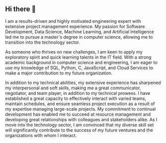 ## Hi there 👋

I am a results-driven and highly motivated engineering expert with extensive project management experience. My passion for Software Development, Data Science, Machine Learning, and Artificial Intelligence led me to pursue a master's degree in computer science, allowing me to transition into the technology sector.

As someone who thrives on new challenges, I am keen to apply my exploratory spirit and quick learning talents in the IT field. With a strong academic background in computer science and engineering, I am eager to use my knowledge of SQL, Python, C, JavaScript, and Cloud Services to make a major contribution to my future organization.

In addition to my technical abilities, my extensive experience has sharpened my interpersonal and soft skills, making me a great communicator, negotiator, and team player, in addition to my technical prowess. I have established a great capacity to effectively interact with varied teams, maintain schedules, and ensure seamless project execution as a result of my expertise managing large-scale projects. My commitment to continual development has enabled me to succeed at resource management and developing great relationships with colleagues and stakeholders alike. As I move into the technology sector, I am convinced that my diverse skill set will significantly contribute to the success of my future ventures and the organizations with whom I interact.
<!--
<h3 align="left">My tech stack:</h3>

###

<br clear="both">

<div align="center">
  <img src="https://cdn.jsdelivr.net/gh/devicons/devicon/icons/javascript/javascript-original.svg" height="45" width="65" alt="javascript logo"  />
  <img src="https://cdn.jsdelivr.net/gh/devicons/devicon/icons/mongodb/mongodb-original.svg" height="45" width="65" alt="mongodb logo"  />
  <img src="https://cdn.jsdelivr.net/gh/devicons/devicon/icons/html5/html5-original.svg" height="45" width="65" alt="html5 logo"  />
  <img src="https://cdn.jsdelivr.net/gh/devicons/devicon/icons/css3/css3-original.svg" height="45" width="65" alt="css3 logo"  />
  <img src="https://cdn.jsdelivr.net/gh/devicons/devicon/icons/docker/docker-plain-wordmark.svg" height="45" width="65" alt="docker logo"  />
  <img src="https://cdn.jsdelivr.net/gh/devicons/devicon/icons/python/python-original.svg" height="45" width="65" alt="python logo"  />
  <img src="https://cdn.jsdelivr.net/gh/devicons/devicon/icons/googlecloud/googlecloud-original.svg" height="45" width="65" alt="googlecloud logo"  />
  <img src="https://cdn.jsdelivr.net/gh/devicons/devicon/icons/amazonwebservices/amazonwebservices-original.svg" height="45" width="65" alt="amazonwebservices logo"  />
</div>
-->

###
<!--
<div align="center">
  <img src="https://github-readme-stats.vercel.app/api?hide_title=true&hide_rank=false&show_icons=true&include_all_commits=true&count_private=true&disable_animations=false&theme=merko&locale=en&hide_border=true&username=fedeyk" height="150" alt="stats graph"  />
  <img src="https://github-readme-stats.vercel.app/api/top-langs?locale=en&hide_title=true&layout=compact&card_width=320&langs_count=5&theme=merko&hide_border=true&username=fedeyk" height="150" alt="languages graph"  />
</div>
<!--
### My past as a Civil Engineer

I have 9 years of experience in Civil Engineering, in the last years I was a project manager for a construction company. I directed the whole hidraulics project area and 
-->


<!--
**FedeYK/FedeYK** is a ✨ _special_ ✨ repository because its `README.md` (this file) appears on your GitHub profile.

Here are some ideas to get you started:

- 🔭 I’m currently working on ...
- 🌱 I’m currently learning ...
- 👯 I’m looking to collaborate on ...
- 🤔 I’m looking for help with ...
- 💬 Ask me about ...
- 📫 How to reach me: ...
- 😄 Pronouns: ...
- ⚡ Fun fact: ...
-->
